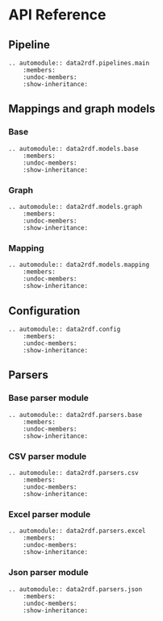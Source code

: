 # API Reference

## Pipeline

```{eval-rst}
.. automodule:: data2rdf.pipelines.main
    :members:
    :undoc-members:
    :show-inheritance:
```

## Mappings and graph models

### Base

```{eval-rst}
.. automodule:: data2rdf.models.base
    :members:
    :undoc-members:
    :show-inheritance:
```

### Graph

```{eval-rst}
.. automodule:: data2rdf.models.graph
    :members:
    :undoc-members:
    :show-inheritance:
```

### Mapping

```{eval-rst}
.. automodule:: data2rdf.models.mapping
    :members:
    :undoc-members:
    :show-inheritance:
```
## Configuration

```{eval-rst}
.. automodule:: data2rdf.config
    :members:
    :undoc-members:
    :show-inheritance:
```

## Parsers

### Base parser module

```{eval-rst}
.. automodule:: data2rdf.parsers.base
    :members:
    :undoc-members:
    :show-inheritance:
```

### CSV parser module

```{eval-rst}
.. automodule:: data2rdf.parsers.csv
    :members:
    :undoc-members:
    :show-inheritance:
```
### Excel parser module

```{eval-rst}
.. automodule:: data2rdf.parsers.excel
    :members:
    :undoc-members:
    :show-inheritance:
```

### Json parser module

```{eval-rst}
.. automodule:: data2rdf.parsers.json
    :members:
    :undoc-members:
    :show-inheritance:
```
